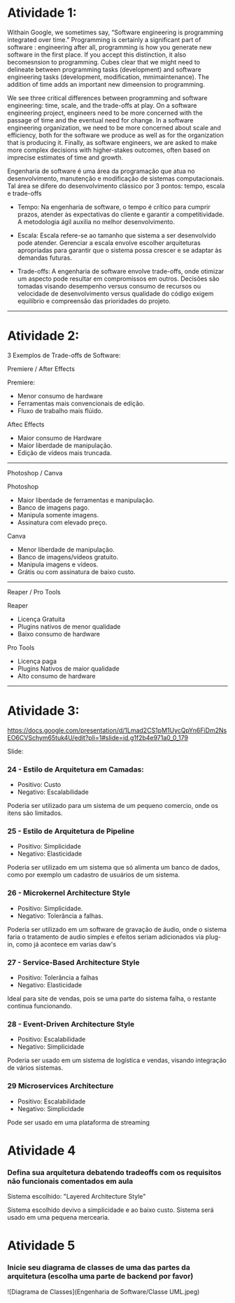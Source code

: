 # Atividade 1:

Withain Google, we sometimes say, “Software engineering is programming integrated over time.” Programming is certainly a significant part of software : engineering after all, programming is how you generate new software in the first place. If you accept this distinction, it also becomesnsion to programming. Cubes clear that we might need to delineate between programming tasks (development) and software engineering tasks (development, modification, mmimaintenance). The addition of time adds an important new dimeension to programming.

We see three critical differences between programming and software engineering: time, scale, and the trade-offs at play. On a software engineering project, engineers need to be more concerned with the passage of time and the eventual need for change. In a software engineering organization, we need to be more concerned about scale and efficiency, both for the software we produce as well as for the organization that is producing it. Finally, as software engineers, we are asked to make more complex decisions with higher-stakes outcomes, often based on imprecise estimates of time and growth.

Engenharia de software é uma área da programação que atua no desenvolvimento, manutenção e modificação de sistemas computacionais. Tal área se difere do desenvolvimento clássico por 3 pontos: tempo, escala e trade-offs

- Tempo: Na engenharia de software, o tempo é crítico para cumprir prazos, atender às expectativas do cliente e garantir a competitividade. A metodologia ágil auxilia no melhor desenvolvimento.

- Escala: Escala refere-se ao tamanho que sistema a ser desenvolvido pode atender. Gerenciar a escala envolve escolher arquiteturas apropriadas para garantir que o sistema possa crescer e se adaptar às demandas futuras.
  
- Trade-offs: A engenharia de software envolve trade-offs, onde otimizar um aspecto pode resultar em compromissos em outros. Decisões são tomadas visando desempenho versus consumo de recursos ou velocidade de desenvolvimento versus qualidade do código exigem equilíbrio e compreensão das prioridades do projeto.

----------------------------------------------------

# Atividade 2:

3 Exemplos de Trade-offs de Software:

Premiere / After Effects

Premiere: 
  - Menor consumo de hardware
  - Ferramentas mais convencionais de edição.
  - Fluxo de trabalho mais flúido.

Aftec Effects
  - Maior consumo de Hardware
  - Maior liberdade de manipulação.
  - Edição de vídeos mais truncada.

-----------------------------------------------------

Photoshop / Canva

Photoshop

  - Maior liberdade de ferramentas e manipulação.
  - Banco de imagens pago.
  - Manipula somente imagens.
  - Assinatura com elevado preço.

Canva
  - Menor liberdade de manipulação.
  - Banco de imagens/vídeos gratuito.
  - Manipula imagens e vídeos.
  - Grátis ou com assinatura de baixo custo.

-------------------------------------------------------

Reaper / Pro Tools

Reaper
  - Licença Gratuita
  - Plugins nativos de menor qualidade
  - Baixo consumo de hardware

Pro Tools
  - Licença paga
  - Plugins Nativos de maior qualidade
  - Alto consumo de hardware

------------------------------------------------------

# Atividade 3:

https://docs.google.com/presentation/d/1Lmad2CS1pM1UycQpYn6FiDm2NsEO6CVSchym65tuk4U/edit?pli=1#slide=id.g1f2b4e971a0_0_179

Slide:

### 24 - Estilo de Arquitetura em Camadas:

 - Positivo: Custo 
 - Negativo: Escalabilidade

  Poderia ser utilizado para um sistema de um pequeno comercio, onde os itens são limitados.  


### 25 - Estilo de Arquitetura de Pipeline

 - Positivo: Simplicidade
 - Negativo: Elasticidade

  Poderia ser utilizado em um sistema que só alimenta um banco de dados, como por exemplo um cadastro de usuários de um sistema.

### 26 - Microkernel Architecture Style

 - Positivo: Simplicidade.
 - Negativo: Tolerância a falhas.

  Poderia ser utilizado em um software de gravação de áudio, onde o sistema faria o tratamento de audio simples e efeitos seriam adicionados via plug-in,
  como já acontece em varias daw's

### 27 - Service-Based Architecture Style

 - Positivo: Tolerância a falhas
 - Negativo: Elasticidade

  Ideal para site de vendas, pois se uma parte do sistema falha, o restante continua funcionando.

### 28 - Event-Driven Architecture Style

 - Positivo: Escalabilidade
 - Negativo: Simplicidade

  Poderia ser usado em um sistema de logística e vendas, visando integração de vários sistemas.

### 29  Microservices Architecture

 - Positivo: Escalabilidade  
 - Negativo: Simplicidade

  Pode ser usado em uma plataforma de streaming

  

# Atividade 4

### Defina sua arquitetura debatendo tradeoffs com os requisitos não funcionais comentados em aula

Sistema escolhido: "Layered Architecture Style"

  Sistema escolhido devivo a simplicidade e ao baixo custo. Sistema será usado em uma pequena mercearia.

# Atividade 5

### Inicie seu diagrama de classes de uma das partes da arquitetura (escolha uma parte de backend por favor)

![Diagrama de Classes](Engenharia de Software/Classe UML.jpeg)

